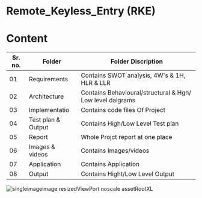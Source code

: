 # Remote_Keyless_Entry (RKE)



# Content 

| Sr. no.| Folder| Folder Discription|
|---|---|---|
|01 |Requirements| Contains SWOT analysis, 4W's & 1H, HLR & LLR|
|02 |Architecture| Contains Behavioural/structural & Hgh/ Low level daigrams|
|03 |Implementatio| Contains code files Of Project|
|04 |Test plan & Output| Contains High/Low Level Test plan|
|05 |Report| Whole Projct report at one place
|06 |Images & videos| Contains Images/videos|
|07 |Application| Contains Application |
|08 |Output| Contains Hight/Low Level Output|


![singleimageimage resizedViewPort noscale assetRootXL](https://user-images.githubusercontent.com/98880912/157842414-428c34af-dc0c-484a-96d2-59bbb0b6314a.jpg)
